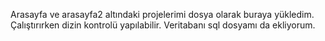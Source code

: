 Arasayfa ve arasayfa2 altındaki projelerimi dosya olarak buraya yükledim. Çalıştırırken dizin kontrolü yapılabilir.
Veritabanı sql dosyamı da ekliyorum.

